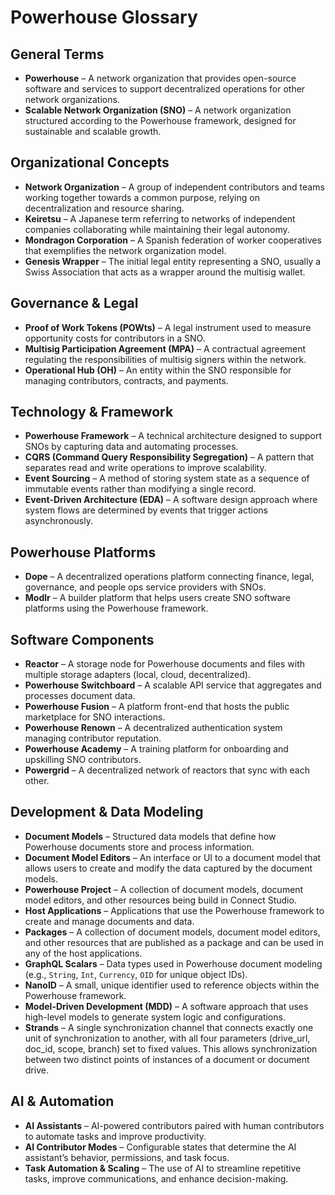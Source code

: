 # Powerhouse Glossary

## General Terms
- **Powerhouse** – A network organization that provides open-source software and services to support decentralized operations for other network organizations.
- **Scalable Network Organization (SNO)** – A network organization structured according to the Powerhouse framework, designed for sustainable and scalable growth.

## Organizational Concepts
- **Network Organization** – A group of independent contributors and teams working together towards a common purpose, relying on decentralization and resource sharing.
- **Keiretsu** – A Japanese term referring to networks of independent companies collaborating while maintaining their legal autonomy.
- **Mondragon Corporation** – A Spanish federation of worker cooperatives that exemplifies the network organization model.
- **Genesis Wrapper** – The initial legal entity representing a SNO, usually a Swiss Association that acts as a wrapper around the multisig wallet.

## Governance & Legal
- **Proof of Work Tokens (POWts)** – A legal instrument used to measure opportunity costs for contributors in a SNO.
- **Multisig Participation Agreement (MPA)** – A contractual agreement regulating the responsibilities of multisig signers within the network.
- **Operational Hub (OH)** – An entity within the SNO responsible for managing contributors, contracts, and payments.

## Technology & Framework
- **Powerhouse Framework** – A technical architecture designed to support SNOs by capturing data and automating processes.
- **CQRS (Command Query Responsibility Segregation)** – A pattern that separates read and write operations to improve scalability.
- **Event Sourcing** – A method of storing system state as a sequence of immutable events rather than modifying a single record.
- **Event-Driven Architecture (EDA)** – A software design approach where system flows are determined by events that trigger actions asynchronously.

## Powerhouse Platforms
- **Dope** – A decentralized operations platform connecting finance, legal, governance, and people ops service providers with SNOs.
- **Modlr** – A builder platform that helps users create SNO software platforms using the Powerhouse framework.

## Software Components
- **Reactor** – A storage node for Powerhouse documents and files with multiple storage adapters (local, cloud, decentralized).
- **Powerhouse Switchboard** – A scalable API service that aggregates and processes document data.
- **Powerhouse Fusion** – A platform front-end that hosts the public marketplace for SNO interactions.
- **Powerhouse Renown** – A decentralized authentication system managing contributor reputation.
- **Powerhouse Academy** – A training platform for onboarding and upskilling SNO contributors.
- **Powergrid** – A decentralized network of reactors that sync with each other.

## Development & Data Modeling
- **Document Models** – Structured data models that define how Powerhouse documents store and process information.
- **Document Model Editors** – An interface or UI to a document model that allows users to create and modify the data captured by the document models.
- **Powerhouse Project** – A collection of document models, document model editors, and other resources being build in Connect Studio.
- **Host Applications** – Applications that use the Powerhouse framework to create and manage documents and data.
- **Packages** – A collection of document models, document model editors, and other resources that are published as a package and can be used in any of the host applications.
- **GraphQL Scalars** – Data types used in Powerhouse document modeling (e.g., `String`, `Int`, `Currency`, `OID` for unique object IDs).
- **NanoID** – A small, unique identifier used to reference objects within the Powerhouse framework.
- **Model-Driven Development (MDD)** – A software approach that uses high-level models to generate system logic and configurations.
- **Strands** – A single synchronization channel that connects exactly one unit of synchronization to another, with all four parameters (drive_url, doc_id, scope, branch) set to fixed values. This allows synchronization between two distinct points of instances of a document or document drive.

## AI & Automation
- **AI Assistants** – AI-powered contributors paired with human contributors to automate tasks and improve productivity.
- **AI Contributor Modes** – Configurable states that determine the AI assistant’s behavior, permissions, and task focus.
- **Task Automation & Scaling** – The use of AI to streamline repetitive tasks, improve communications, and enhance decision-making.
